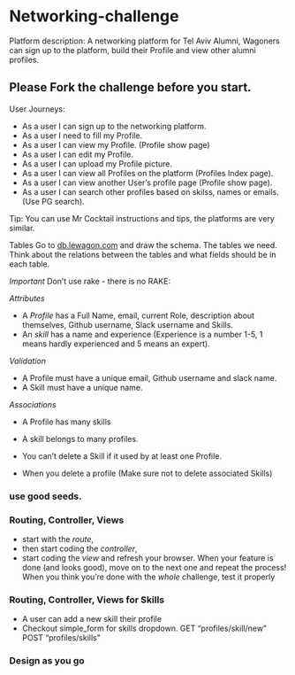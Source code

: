 # Networking-challenge
Platform description: 
A networking platform for Tel Aviv Alumni, Wagoners can sign up to the platform, build their Profile and view other alumni profiles.

## Please Fork the challenge before you start.

User Journeys:
* As a user I can sign up to the networking platform.
* As a user I need to fill my Profile.
* As a user I can view my Profile. (Profile show page)
* As a user I can edit my Profile.
* As a user I can upload my Profile picture. 
* As a user I can view all Profiles on the platform (Profiles Index page).
* As a user I can view another User’s profile page (Profile show page).
* As a user I can search other profiles based on skilss, names or emails. (Use PG search).


Tip:
You can use Mr Cocktail instructions and tips, the platforms are very similar.

Tables
Go to  [db.lewagon.com](http://db.lewagon.com/)  and draw the schema. The tables we need. Think about the relations between the tables and what fields should be in each table.

*Important* Don’t use rake - there is no RAKE:


*Attributes*
* A *Profile* has a Full Name, email, current Role, description about themselves, Github username, Slack username and Skills.
* An *skill* has a name and experience (Experience is a number 1-5, 1 means hardly experienced and 5 means an expert).

*Validation*
* A Profile must have a unique email, Github username and slack name. 
* A Skill must have a unique name.

*Associations*
* A Profile has many skills
* A skill belongs to many profiles.

* You can’t delete a Skill if it used by at least one Profile.
* When you delete a profile (Make sure not to delete associated Skills)

### use good seeds.


### Routing, Controller, Views 
* start with the *route*,
* then start coding the *controller*,
* start coding the *view* and refresh your browser.
When your feature is done (and looks good), move on to the next one and repeat the process!
When you think you’re done with the *whole* challenge, test it properly 



### Routing, Controller, Views for Skills
* A user can add a new skill their profile
* Checkout simple_form  for skills dropdown.
GET “profiles/skill/new”
POST “profiles/skills”


### Design as you go
